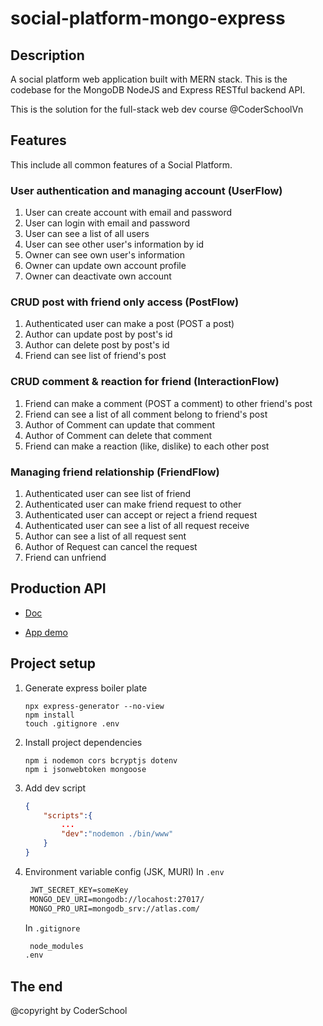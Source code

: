 # social-platform-mongo-express

## Description

A social platform web application built with MERN stack. This is the codebase for the MongoDB NodeJS and Express RESTful backend API.

This is the solution for the full-stack web dev course @CoderSchoolVn

## Features

This include all common features of a Social Platform.

### User authentication and managing account (UserFlow)

1. User can create account with email and password
2. User can login with email and password
3. User can see a list of all users
4. User can see other user's information by id
5. Owner can see own user's information
6. Owner can update own account profile
7. Owner can deactivate own account

### CRUD post with friend only access (PostFlow)

1. Authenticated user can make a post (POST a post)
2. Author can update post by post's id
3. Author can delete post by post's id
4. Friend can see list of friend's post

### CRUD comment & reaction for friend (InteractionFlow)

1. Friend can make a comment (POST a comment) to other friend's post
2. Friend can see a list of all comment belong to friend's post
3. Author of Comment can update that comment
4. Author of Comment can delete that comment
5. Friend can make a reaction (like, dislike) to each other post

### Managing friend relationship (FriendFlow)

1. Authenticated user can see list of friend
2. Authenticated user can make friend request to other
3. Authenticated user can accept or reject a friend request
4. Authenticated user can see a list of all request receive
5. Author can see a list of all request sent
6. Author of Request can cancel the request
7. Friend can unfriend

## Production API

- [Doc](https://app.swaggerhub.com/apis-docs/dhminh1024/CoderComm/1.0.0#/Reaction/createReaction)

- [App demo](https://codercomm-dot-cs-platform-306304.et.r.appspot.com/)

## Project setup

1. Generate express boiler plate

   ```console
   npx express-generator --no-view
   npm install
   touch .gitignore .env
   ```

2. Install project dependencies

   ```console
   npm i nodemon cors bcryptjs dotenv
   npm i jsonwebtoken mongoose
   ```

3. Add dev script

   ```json
   {
       "scripts":{
           ...
           "dev":"nodemon ./bin/www"
       }
   }
   ```

4. Environment variable config (JSK, MURI)
   In `.env`

   ```txt
    JWT_SECRET_KEY=someKey
    MONGO_DEV_URI=mongodb://locahost:27017/
    MONGO_PRO_URI=mongodb_srv://atlas.com/
   ```

   In `.gitignore`

   ```txt
    node_modules
   .env
   ```

## The end

@copyright by CoderSchool

